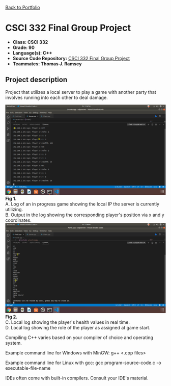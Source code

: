 [Back to Portfolio](./)

CSCI 332 Final Group Project
===============

-   **Class: CSCI 332** 
-   **Grade: 90**
-   **Language(s): C++**
-   **Source Code Repository:** [CSCI 332 Final Group Project](https://github.com/paulryanmc/332-Team-Project)  
-   **Teammates: Thomas J. Ramsey**

## Project description

Project that utilizes a local server to play a game with another party that involves running into each other to deal damage.

![332-Group-Project-1](images/project1demo.png)
**Fig 1.**  \
A. Log of an in progress game showing the local IP the server is currently utilizing.  \
B. Output in the log showing the corresponding player's position via x and y coordinates.
![332-Group-Project-2](images/project1demo2.png)
**Fig 2.** \
C. Local log showing the player's health values in real time.  \
D. Local log showing the role of the player as assigned at game start.

Compiling C++ varies based on your compiler of choice and operating system.

Example command line for Windows with MinGW:
g++ <.cpp files>
  
Example command line for Linux with gcc:
gcc program-source-code.c -o executable-file-name

IDEs often come with built-in compilers. Consult your IDE's material.
